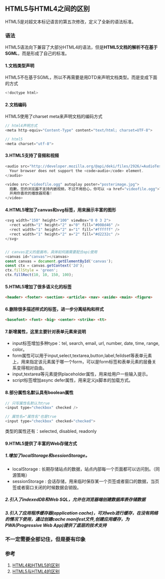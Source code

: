 ## HTML5与HTML4之间的区别
HTML5是对超文本标记语言的第五次修改，定义了全新的语法标准。

### 语法
HTML5语法向下兼容了大部分HTML4的语法，但是**HTML5文档的解析不在基于SGML**，而是形成了自己的标准。

#### 1.文档类型声明
HTML5不在基于SGML，所以不再需要是用DTD来声明文档类型。而是变成下面的方式
```js
<!doctype html>
```

#### 2.文档编码
HTML5使用了charset meta来声明文档的编码方式
```js
// html4声明方式
<meta http-equiv="Content-Type" content="text/html; charset=UTF-8">

// html5
<meta charset="utf-8">
```

#### 3.HTML5支持了音频和视频
```js
<audio src="http://developer.mozilla.org/@api/deki/files/2926/=AudioTest_(1).ogg" autoplay>
  Your browser does not support the <code>audio</code> element.
</audio>

<video src="videofile.ogg" autoplay poster="posterimage.jpg">
  抱歉，您的浏览器不支持内嵌视频，不过不用担心，你可以 <a href="videofile.ogg">下载</a>
  并用你喜欢的播放器观看!
</video>
```

#### 4.HTML5增加了canvas和svg标签，用来展示丰富的图形
```js
<svg width="150" height="100" viewBox="0 0 3 2">
  <rect width="1" height="2" x="0" fill="#008d46" />
  <rect width="1" height="2" x="1" fill="#ffffff" />
  <rect width="1" height="2" x="2" fill="#d2232c" />
</svg>


// canvas定义的是画布，具体如何画需要配合api使用
<canvas id="canvas"></canvas>
const canvas = document.getElementById('canvas');
const ctx = canvas.getContext('2d');
ctx.fillStyle = 'green';
ctx.fillRect(10, 10, 150, 100);
```

#### 5.HTML5增加了很多语义化的标签
```html
<header> <footer> <section> <article> <nav> <aside> <main> <figure>
```

#### 6.删除很多描述样式的标签，进一步分离结构和样式
```html
<basefont> <font> <big> <center> <strike> <tt>
```

#### 7.新增属性，这里主要针对表单元素来说明
- input标签增加多种type：tel, search, email, url, number, date, time, range, color。
- form属性可以用于input,select,textarea,button,label,feildset等表单元素上，用来指定该元素属于哪一个form，可以是form标签和表单元素的层叠关系变得相对自由。
- input,textarea等元素提供placeholder属性，用来给用户一些输入提示。
- script标签增加async defer属性，用来定义js脚本的加载方式。

#### 8.部分属性名默认具有boolean属性
```js
// 只写属性名默认为true
<input type="checkbox" checked />

// 属性名="属性名"也是true
<input type="checkbox" checked="checked">
```
类型的属性还有：selected, disabled, readonly

#### 9.HTML5提供了丰富的Web存储方式
##### 1.增加了localStorage和sessionStorage。
- localStorage : 长期存储站点的数据，站点内部每一个页面都可以访问到。（同源策略）
- sessionStorage : 会话存储，用来临时保存某一个页签或者窗口的数据，当页签或者窗口关闭的时候数据会销毁。

##### 2.引入了indexedDB和Web SQL，允许在浏览器端创建数据库表存储数据

##### 3.引入了应用程序缓存器(application cache)，可对web进行缓存，在没有网络的情况下使用，通过创建cache manifest文件,创建应用缓存，为PWA(Progressive Web App)提供了底层的技术支持


### 不一定需要全部记住，但是要有印象

### 参考
1. [HTML4和HTML5的区别](https://www.jianshu.com/p/e09d4b126384)
2. [HTML5与HTML4的区别](https://blog.csdn.net/superhoy/article/details/51637670)











